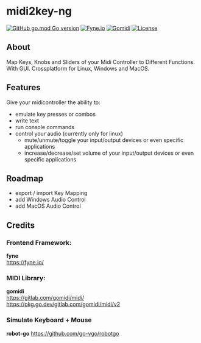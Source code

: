 # midi2key-ng
[![GitHub go.mod Go version](https://img.shields.io/github/go-mod/go-version/m10x/midi2key-ng)](https://golang.org/)
[![Fyne.io](https://img.shields.io/badge/Fyne-v2-blue)](https://fyne.io/)
[![Gomidi](https://img.shields.io/badge/Gomidi-v2-blue)](https://gitlab.com/gomidi/midi/)
[![License](https://img.shields.io/badge/License-Apache%202.0-blue.svg)](https://www.apache.org/licenses/LICENSE-2.0)

## About

Map Keys, Knobs and Sliders of your Midi Controller to Different Functions. With GUI. Crossplatform for Linux, Windows and MacOS.

## Features
Give your midicontroller the ability to:
- emulate key presses or combos
- write text
- run console commands
- control your audio (currently only for linux)
  - mute/unmute/toggle your input/output devices or even specific applications
  - increase/decrease/set volume of your input/output devices or even specific applications

## Roadmap
- export / import Key Mapping
- add Windows Audio Control
- add MacOS Audio Control

## Credits

### Frontend Framework:  
**fyne**  
https://fyne.io/

### MIDI Library:
**gomidi**  
https://gitlab.com/gomidi/midi/ 
https://pkg.go.dev/gitlab.com/gomidi/midi/v2  

### Simulate Keyboard + Mouse
**robot-go**
https://github.com/go-vgo/robotgo
